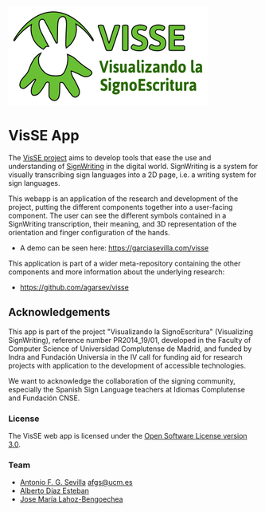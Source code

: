 ![VisSE Logo](frontend/assets/logo_visse_color.png)

# VisSE App

The [VisSE project](https://www.ucm.es/visse) aims to develop tools that ease
the use and understanding of [SignWriting](https://signwriting.org/) in the
digital world. SignWriting is a system for visually transcribing sign languages
into a 2D page, i.e. a writing system for sign languages.

This webapp is an application of the research and development of the project,
putting the different components together into a user-facing component. The user
can see the different symbols contained in a SignWriting transcription, their
meaning, and 3D representation of the orientation and finger configuration of
the hands.

- A demo can be seen here: <https://garciasevilla.com/visse>

This application is part of a wider meta-repository containing the other
components and more information about the underlying research:

- <https://github.com/agarsev/visse>

## Acknowledgements

This app is part of the project "Visualizando la SignoEscritura" (Visualizing
SignWriting), reference number PR2014_19/01, developed in the Faculty of
Computer Science of Universidad Complutense de Madrid, and funded by Indra and
Fundación Universia in the IV call for funding aid for research projects with
application to the development of accessible technologies.

We want to acknowledge the collaboration of the signing community, especially
the Spanish Sign Language teachers at Idiomas Complutense and Fundación CNSE.

### License

The VisSE web app is licensed under the [Open Software License version
3.0](https://opensource.org/licenses/OSL-3.0).

### Team

- [Antonio F. G. Sevilla](https://github.com/agarsev) <afgs@ucm.es>
- [Alberto Díaz Esteban](https://www.ucm.es/directorio?id=20069)
- [Jose María Lahoz-Bengoechea](https://ucm.es/lengespyteoliter/cv-lahoz-bengoechea-jose-maria)
